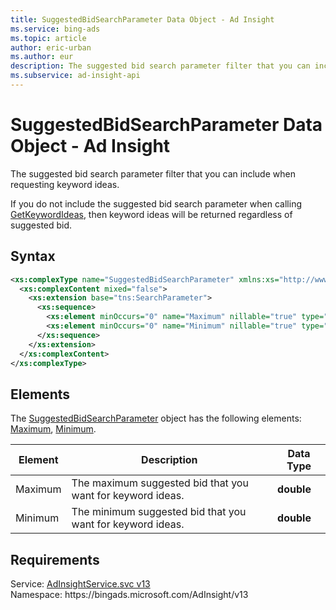 ```yaml
---
title: SuggestedBidSearchParameter Data Object - Ad Insight
ms.service: bing-ads
ms.topic: article
author: eric-urban
ms.author: eur
description: The suggested bid search parameter filter that you can include when requesting keyword ideas.
ms.subservice: ad-insight-api
---
```

# SuggestedBidSearchParameter Data Object - Ad Insight
The suggested bid search parameter filter that you can include when requesting keyword ideas.

If you do not include the suggested bid search parameter when calling [GetKeywordIdeas](getkeywordideas.md), then keyword ideas will be returned regardless of suggested bid.

## Syntax
```xml
<xs:complexType name="SuggestedBidSearchParameter" xmlns:xs="http://www.w3.org/2001/XMLSchema">
  <xs:complexContent mixed="false">
    <xs:extension base="tns:SearchParameter">
      <xs:sequence>
        <xs:element minOccurs="0" name="Maximum" nillable="true" type="xs:double" />
        <xs:element minOccurs="0" name="Minimum" nillable="true" type="xs:double" />
      </xs:sequence>
    </xs:extension>
  </xs:complexContent>
</xs:complexType>
```

## <a name="elements"></a>Elements

The [SuggestedBidSearchParameter](suggestedbidsearchparameter.md) object has the following elements: [Maximum](#maximum), [Minimum](#minimum).

|Element|Description|Data Type|
|-----------|---------------|-------------|
|<a name="maximum"></a>Maximum|The maximum suggested bid that you want for keyword ideas.|**double**|
|<a name="minimum"></a>Minimum|The minimum suggested bid that you want for keyword ideas.|**double**|

## Requirements
Service: [AdInsightService.svc v13](https://adinsight.api.bingads.microsoft.com/Api/Advertiser/AdInsight/v13/AdInsightService.svc)  
Namespace: https\://bingads.microsoft.com/AdInsight/v13  

